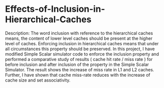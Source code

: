 # Effects-of-Inclusion-in-Hierarchical-Caches
Description:
The word inclusion with reference to the hierarchical caches means, the content of lower level
caches should be present at the higher level of caches. Enforcing inclusion in hierarchical caches
means that under all circumstances this property should be preserved. In this project, I have
modified Simple Scalar simulator code to enforce the inclusion property and performed a comparative
study of results ( cache hit rate / miss rate ) for before inclusion and after inclusion of the
property in the Simple Scalar Simulator. The result shows the increase of miss rate in L1 and L2 caches. 
Further, I have shown that cache miss-rate reduces with the increase of cache size and set associativity. 
